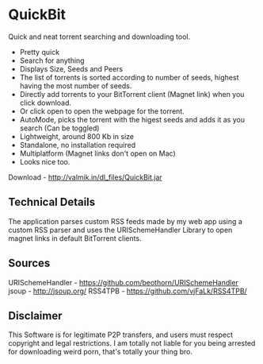 QuickBit
========

Quick and neat torrent searching and downloading tool. 

- Pretty quick
- Search for anything
- Displays Size, Seeds and Peers
- The list of torrents is sorted according to number of seeds, highest having the most number of seeds.
- Directly add torrents to your BitTorrent client (Magnet link) when you click download.
- Or click open to open the webpage for the torrent.
- AutoMode, picks the torrent with the higest seeds and adds it as you search (Can be toggled)
- Lightweight, around 800 Kb in size
- Standalone, no installation required
- Multiplatform (Magnet links don't open on Mac)
- Looks nice too.



Download - http://valmik.in/dl_files/QuickBit.jar


Technical Details 
-------

The application parses custom RSS feeds made by my web app using a custom RSS parser and uses the URISchemeHandler Library to open magnet links in default BitTorrent clients.


Sources
-----

URISchemeHandler - https://github.com/beothorn/URISchemeHandler
jsoup - http://jsoup.org/
RSS4TPB - https://github.com/vjFaLk/RSS4TPB/


Disclaimer
------
This Software is for legitimate P2P transfers, and users must respect copyright and legal restrictions. I am totally not liable for you being arrested for downloading weird porn, that's totally your thing bro.
